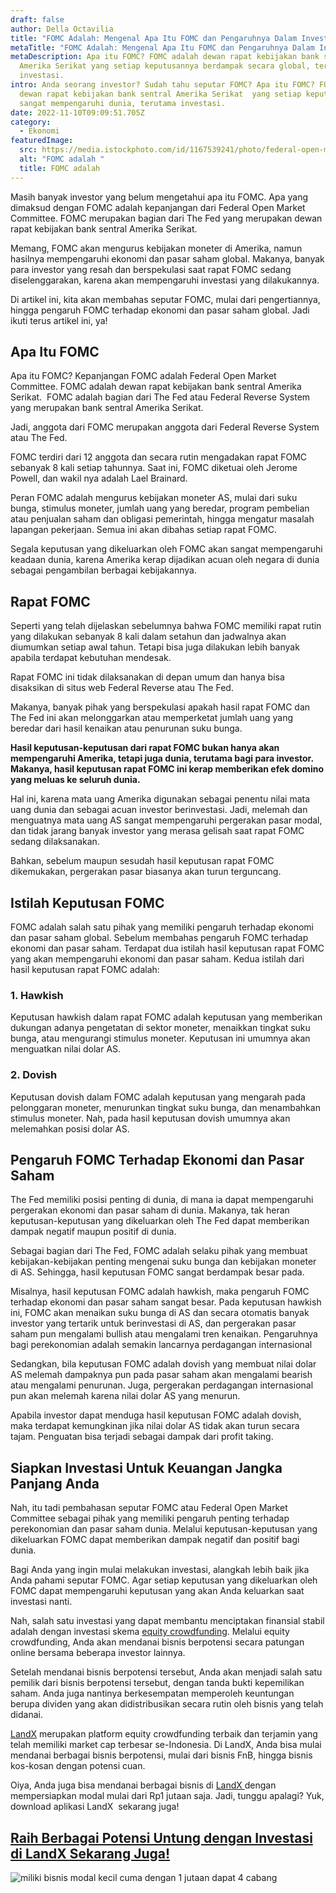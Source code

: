 ```yaml
---
draft: false
author: Della Octavilia
title: "FOMC Adalah: Mengenal Apa Itu FOMC dan Pengaruhnya Dalam Investasi"
metaTitle: "FOMC Adalah: Mengenal Apa Itu FOMC dan Pengaruhnya Dalam Investasi"
metaDescription: Apa itu FOMC? FOMC adalah dewan rapat kebijakan bank sentral
  Amerika Serikat yang setiap keputusannya berdampak secara global, terutama
  investasi.
intro: Anda seorang investor? Sudah tahu seputar FOMC? Apa itu FOMC? FOMC adalah
  dewan rapat kebijakan bank sentral Amerika Serikat  yang setiap keputusannya
  sangat mempengaruhi dunia, terutama investasi.
date: 2022-11-10T09:09:51.705Z
category:
  - Ekonomi
featuredImage:
  src: https://media.istockphoto.com/id/1167539241/photo/federal-open-market-commite-fomc-text-on-sticky-notes-isolated-on-office-desk.jpg?b=1&s=170667a&w=0&k=20&c=GZEtwxunXtd2SkhMtaWX7EIubvgr-s5BJ2Yodl45GBI=
  alt: "FOMC adalah "
  title: FOMC adalah
---
```

<!--StartFragment-->

Masih banyak investor yang belum mengetahui apa itu FOMC. Apa yang dimaksud dengan FOMC adalah kepanjangan dari Federal Open Market Committee. FOMC merupakan bagian dari The Fed yang merupakan dewan rapat kebijakan bank sentral Amerika Serikat.



Memang, FOMC akan mengurus kebijakan moneter di Amerika, namun hasilnya mempengaruhi ekonomi dan pasar saham global. Makanya, banyak para investor yang resah dan berspekulasi saat rapat FOMC sedang diselenggarakan, karena akan mempengaruhi investasi yang dilakukannya.



Di artikel ini, kita akan membahas seputar FOMC, mulai dari pengertiannya, hingga pengaruh FOMC terhadap ekonomi dan pasar saham global. Jadi ikuti terus artikel ini, ya!



## Apa Itu FOMC

Apa itu FOMC? Kepanjangan FOMC adalah Federal Open Market Committee. FOMC adalah dewan rapat kebijakan bank sentral Amerika Serikat.  FOMC adalah bagian dari The Fed atau Federal Reverse System yang merupakan bank sentral Amerika Serikat.



Jadi, anggota dari FOMC merupakan anggota dari Federal Reverse System atau The Fed. 

FOMC terdiri dari 12 anggota dan secara rutin mengadakan rapat FOMC sebanyak 8 kali setiap tahunnya. Saat ini, FOMC diketuai oleh Jerome Powell, dan wakil nya adalah Lael Brainard. 



Peran FOMC adalah mengurus kebijakan moneter AS, mulai dari suku bunga, stimulus moneter, jumlah uang yang beredar, program pembelian atau penjualan saham dan obligasi pemerintah, hingga mengatur masalah lapangan pekerjaan. Semua ini akan dibahas setiap rapat FOMC.



Segala keputusan yang dikeluarkan oleh FOMC akan sangat mempengaruhi keadaan dunia, karena Amerika kerap dijadikan acuan oleh negara di dunia sebagai pengambilan berbagai kebijakannya.

## Rapat FOMC

Seperti yang telah dijelaskan sebelumnya bahwa FOMC memiliki rapat rutin yang dilakukan sebanyak 8 kali dalam setahun dan jadwalnya akan diumumkan setiap awal tahun. Tetapi bisa juga dilakukan lebih banyak apabila terdapat kebutuhan mendesak.



Rapat FOMC ini tidak dilaksanakan di depan umum dan hanya bisa disaksikan di situs web Federal Reverse atau The Fed.



Makanya, banyak pihak yang berspekulasi apakah hasil rapat FOMC dan The Fed ini akan melonggarkan atau memperketat jumlah uang yang beredar dari hasil kenaikan atau penurunan suku bunga.



**Hasil keputusan-keputusan dari rapat FOMC bukan hanya akan mempengaruhi Amerika, tetapi juga dunia, terutama bagi para investor. Makanya, hasil keputusan rapat FOMC ini kerap memberikan efek domino yang meluas ke seluruh dunia.**



Hal ini, karena mata uang Amerika digunakan sebagai penentu nilai mata uang dunia dan sebagai acuan investor berinvestasi. Jadi, melemah dan menguatnya mata uang AS sangat mempengaruhi pergerakan pasar modal, dan tidak jarang banyak investor yang merasa gelisah saat rapat FOMC sedang dilaksanakan.



Bahkan, sebelum maupun sesudah hasil keputusan rapat FOMC dikemukakan, pergerakan pasar biasanya akan turun terguncang.

## Istilah Keputusan FOMC 

FOMC adalah salah satu pihak yang memiliki pengaruh terhadap ekonomi dan pasar saham global. Sebelum membahas pengaruh FOMC terhadap ekonomi dan pasar saham. Terdapat dua istilah hasil keputusan rapat FOMC yang akan mempengaruhi ekonomi dan pasar saham. Kedua istilah dari hasil keputusan rapat FOMC adalah:

### 1. Hawkish

Keputusan hawkish dalam rapat FOMC adalah keputusan yang memberikan dukungan adanya pengetatan di sektor moneter, menaikkan tingkat suku bunga, atau mengurangi stimulus moneter. Keputusan ini umumnya akan menguatkan nilai dolar AS.

### 2. Dovish

Keputusan dovish dalam FOMC adalah keputusan yang mengarah pada pelonggaran moneter, menurunkan tingkat suku bunga, dan menambahkan stimulus moneter. Nah, pada hasil keputusan dovish umumnya akan melemahkan posisi dolar AS. 



## Pengaruh FOMC Terhadap Ekonomi dan Pasar Saham

The Fed memiliki posisi penting di dunia, di mana ia dapat mempengaruhi pergerakan ekonomi dan pasar saham di dunia. Makanya, tak heran keputusan-keputusan yang dikeluarkan oleh The Fed dapat memberikan dampak negatif maupun positif di dunia.



Sebagai bagian dari The Fed, FOMC adalah selaku pihak yang membuat kebijakan-kebijakan penting mengenai suku bunga dan kebijakan moneter di AS. Sehingga, hasil keputusan FOMC sangat berdampak besar pada.



Misalnya, hasil keputusan FOMC adalah hawkish, maka pengaruh FOMC terhadap ekonomi dan pasar saham sangat besar. Pada keputusan hawkish ini, FOMC akan menaikan suku bunga di AS dan secara otomatis banyak investor yang tertarik untuk berinvestasi di AS, dan pergerakan pasar saham pun mengalami bullish atau mengalami tren kenaikan. Pengaruhnya bagi perekonomian adalah semakin lancarnya perdagangan internasional



Sedangkan, bila keputusan FOMC adalah dovish yang membuat nilai dolar AS melemah dampaknya pun pada pasar saham akan mengalami bearish atau mengalami penurunan. Juga, pergerakan perdagangan internasional pun akan melemah karena nilai dolar AS yang menurun.



Apabila investor dapat menduga hasil keputusan FOMC adalah dovish, maka terdapat kemungkinan jika nilai dolar AS tidak akan turun secara tajam. Penguatan bisa terjadi sebagai dampak dari profit taking.



## Siapkan Investasi Untuk Keuangan Jangka Panjang Anda

Nah, itu tadi pembahasan seputar FOMC atau Federal Open Market Committee sebagai pihak yang memiliki pengaruh penting terhadap perekonomian dan pasar saham dunia. Melalui keputusan-keputusan yang dikeluarkan FOMC dapat memberikan dampak negatif dan positif bagi dunia.



Bagi Anda yang ingin mulai melakukan investasi, alangkah lebih baik jika Anda pahami seputar FOMC. Agar setiap keputusan yang dikeluarkan oleh FOMC dapat mempengaruhi keputusan yang akan Anda keluarkan saat investasi nanti.



Nah, salah satu investasi yang dapat membantu menciptakan finansial stabil adalah dengan investasi skema [equity crowdfunding](https://landx.id/). Melalui equity crowdfunding, Anda akan mendanai bisnis berpotensi secara patungan online bersama beberapa investor lainnya.



Setelah mendanai bisnis berpotensi tersebut, Anda akan menjadi salah satu pemilik dari bisnis berpotensi tersebut, dengan tanda bukti kepemilikan saham. Anda juga nantinya berkesempatan memperoleh keuntungan berupa dividen yang akan didistribusikan secara rutin oleh bisnis yang telah didanai.



[LandX](https://landx.id/) merupakan platform equity crowdfunding terbaik dan terjamin yang telah memiliki market cap terbesar se-Indonesia. Di LandX, Anda bisa mulai mendanai berbagai bisnis berpotensi, mulai dari bisnis FnB, hingga bisnis kos-kosan dengan potensi cuan.



Oiya, Anda juga bisa mendanai berbagai bisnis di [LandX ](https://landx.id/)dengan mempersiapkan modal mulai dari Rp1 jutaan saja. Jadi, tunggu apalagi? Yuk, download aplikasi LandX  sekarang juga!

## [Raih Berbagai Potensi Untung dengan Investasi di LandX Sekarang Juga!](https://app.landx.id/?utm_source=Organic+Page&utm_medium=Content+Blog&utm_campaign=BlogLandX&utm_id=Blog)

[](https://app.landx.id/?utm_source=Organic+Page&utm_medium=Content+Blog&utm_campaign=BlogLandX&utm_id=Blog)<!--EndFragment-->

<!--StartFragment-->

![miliki bisnis modal kecil cuma dengan 1 jutaan dapat 4 cabang ](https://accountgram-production.sfo2.cdn.digitaloceanspaces.com/landx_ghost/2021/11/jadi-owner-bisnis-hanya-1-jutaan-dengan-cuan-yang-sangat-menjanjikan.png)

<!--EndFragment-->